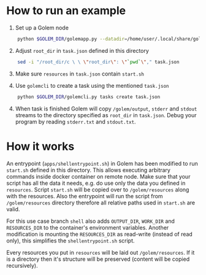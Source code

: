 # How to run an example

1. Set up a Golem node

```sh
    python $GOLEM_DIR/golemapp.py --datadir=/home/user/.local/share/golem/default
```

2. Adjust `root_dir` in `task.json` defined in this directory

```sh
    sed -i "/root_dir/c \ \ \"root_dir\": \"`pwd`\"," task.json
```

3. Make sure `resources` in `task.json` contain `start.sh`

3. Use `golemcli` to create a task using the mentioned `task.json`

```sh
    python $GOLEM_DIR/golemcli.py tasks create task.json
```

4. When task is finished Golem will copy `/golem/output`, `stderr` and `stdout` streams to the directory specified as `root_dir` in `task.json`. Debug your program by reading `stderr.txt` and `stdout.txt`.

# How it works

An entrypoint (`apps/shellentrypoint.sh`) in Golem has been modified to run `start.sh` defined in this directory. This allows executing arbitrary commands inside docker container on remote node. Make sure that your script has all the data it needs, e.g. do use only the data you defined in `resources`. 
Script `start.sh` will be copied over to `/golem/resources` along with the resources. Also the entrypoint will run the script from `/golem/resources` directory therefore all relative paths used in `start.sh` are valid.

For this use case branch `shell` also adds `OUTPUT_DIR`, `WORK_DIR` and `RESOURCES_DIR` to the container's environment variables. Another modification is mounting the `RESOURCES_DIR` as read-write (instead of read only), this simplifies the `shellentrypoint.sh` script.

Every resources you put in `resources` will be laid out `/golem/resources`. If it is a directory then it's structure will be preserved (content will be copied recursively).

